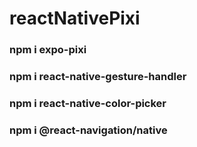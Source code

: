 # reactNativePixi


### npm i expo-pixi
### npm i react-native-gesture-handler
### npm i react-native-color-picker
### npm i @react-navigation/native
